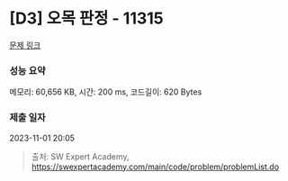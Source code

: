 # [D3] 오목 판정 - 11315 

[문제 링크](https://swexpertacademy.com/main/code/problem/problemDetail.do?contestProbId=AXaSUPYqPYMDFASQ) 

### 성능 요약

메모리: 60,656 KB, 시간: 200 ms, 코드길이: 620 Bytes

### 제출 일자

2023-11-01 20:05



> 출처: SW Expert Academy, https://swexpertacademy.com/main/code/problem/problemList.do
